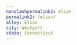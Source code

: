 ```yaml
---
﻿nonslashpermalink2: elian
permalink2: /elian/
alley: Elian
city: Westport
state: Connecticut
---
```

